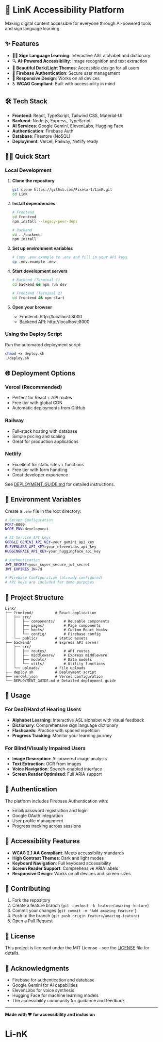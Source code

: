 # 🌟 LinK Accessibility Platform

Making digital content accessible for everyone through AI-powered tools and sign language learning.

## ✨ Features

- 🧏‍♀️ **Sign Language Learning**: Interactive ASL alphabet and dictionary
- 🔍 **AI-Powered Accessibility**: Image recognition and text extraction
- 🎨 **Beautiful Dark/Light Themes**: Accessible design for all users
- 🔐 **Firebase Authentication**: Secure user management
- 📱 **Responsive Design**: Works on all devices
- ♿ **WCAG Compliant**: Built with accessibility in mind

## 🛠️ Tech Stack

- **Frontend**: React, TypeScript, Tailwind CSS, Material-UI
- **Backend**: Node.js, Express, TypeScript
- **AI Services**: Google Gemini, ElevenLabs, Hugging Face
- **Authentication**: Firebase Auth
- **Database**: Firestore (NoSQL)
- **Deployment**: Vercel, Railway, Netlify ready

## 🏃‍♂️ Quick Start

### Local Development

1. **Clone the repository**
   ```bash
   git clone https://github.com/Pixelx-1/LinK.git
   cd LinK
   ```

2. **Install dependencies**
   ```bash
   # Frontend
   cd frontend
   npm install --legacy-peer-deps
   
   # Backend
   cd ../backend
   npm install
   ```

3. **Set up environment variables**
   ```bash
   # Copy .env.example to .env and fill in your API keys
   cp .env.example .env
   ```

4. **Start development servers**
   ```bash
   # Backend (Terminal 1)
   cd backend && npm run dev
   
   # Frontend (Terminal 2)
   cd frontend && npm start
   ```

5. **Open your browser**
   - Frontend: http://localhost:3000
   - Backend API: http://localhost:8000

### Using the Deploy Script

Run the automated deployment script:
```bash
chmod +x deploy.sh
./deploy.sh
```

## 🌐 Deployment Options

### Vercel (Recommended)
- Perfect for React + API routes
- Free tier with global CDN
- Automatic deployments from GitHub

### Railway
- Full-stack hosting with database
- Simple pricing and scaling
- Great for production applications

### Netlify
- Excellent for static sites + functions
- Free tier with form handling
- Great developer experience

See [DEPLOYMENT_GUIDE.md](./DEPLOYMENT_GUIDE.md) for detailed instructions.

## 🔧 Environment Variables

Create a `.env` file in the root directory:

```bash
# Server Configuration
PORT=8000
NODE_ENV=development

# AI Service API Keys
GOOGLE_GEMINI_API_KEY=your_gemini_api_key
ELEVENLABS_API_KEY=your_elevenlabs_api_key
HUGGINGFACE_API_KEY=your_huggingface_api_key

# Authentication
JWT_SECRET=your_super_secure_jwt_secret
JWT_EXPIRES_IN=7d

# Firebase Configuration (already configured)
# API keys are included for demo purposes
```

## 📁 Project Structure

```
LinK/
├── frontend/          # React application
│   ├── src/
│   │   ├── components/    # Reusable components
│   │   ├── pages/         # Page components
│   │   ├── hooks/         # Custom React hooks
│   │   └── config/        # Firebase config
│   └── public/        # Static assets
├── backend/           # Express API server
│   ├── src/
│   │   ├── routes/        # API routes
│   │   ├── middleware/    # Express middleware
│   │   ├── models/        # Data models
│   │   └── utils/         # Utility functions
│   └── uploads/       # File uploads
├── deploy.sh          # Deployment script
├── vercel.json        # Vercel configuration
└── DEPLOYMENT_GUIDE.md # Detailed deployment guide
```

## 🎯 Usage

### For Deaf/Hard of Hearing Users
- **Alphabet Learning**: Interactive ASL alphabet with visual feedback
- **Dictionary**: Comprehensive sign language dictionary
- **Flashcards**: Practice with spaced repetition
- **Progress Tracking**: Monitor your learning journey

### For Blind/Visually Impaired Users
- **Image Description**: AI-powered image analysis
- **Text Extraction**: OCR from images
- **Voice Navigation**: Speech-enabled interface
- **Screen Reader Optimized**: Full ARIA support

## 🔐 Authentication

The platform includes Firebase Authentication with:
- Email/password registration and login
- Google OAuth integration
- User profile management
- Progress tracking across sessions

## 🎨 Accessibility Features

- **WCAG 2.1 AA Compliant**: Meets accessibility standards
- **High Contrast Themes**: Dark and light modes
- **Keyboard Navigation**: Full keyboard accessibility
- **Screen Reader Support**: Comprehensive ARIA labels
- **Responsive Design**: Works on all devices and screen sizes

## 🤝 Contributing

1. Fork the repository
2. Create a feature branch (`git checkout -b feature/amazing-feature`)
3. Commit your changes (`git commit -m 'Add amazing feature'`)
4. Push to the branch (`git push origin feature/amazing-feature`)
5. Open a Pull Request

## 📄 License

This project is licensed under the MIT License - see the [LICENSE](LICENSE) file for details.

## 🙏 Acknowledgments

- Firebase for authentication and database
- Google Gemini for AI capabilities
- ElevenLabs for voice synthesis
- Hugging Face for machine learning models
- The accessibility community for guidance and feedback

---

**Made with ❤️ for accessibility and inclusion** 
# Li-nK
